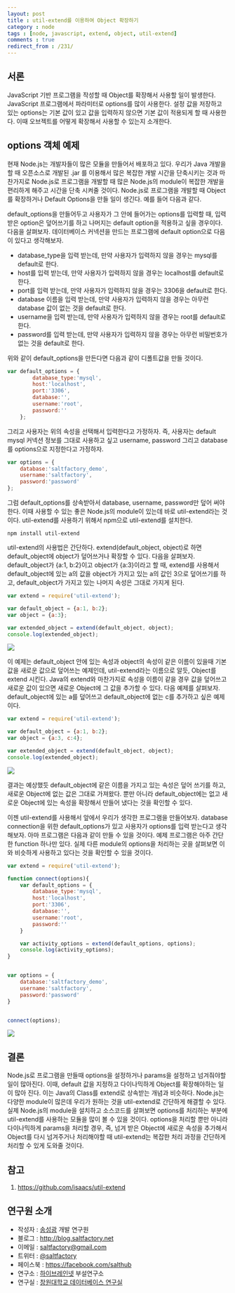 ```yaml
---
layout: post
title : util-extend를 이용하여 Object 확장하기
category : node
tags : [node, javascript, extend, object, util-extend]
comments : true
redirect_from : /231/
---
```


## 서론

JavaScript 기반 프로그램을 작성할 때 Object를 확장해서 사용할 일이 발생한다. JavaScript 프로그램에서 파라미터로 options를 많이 사용한다. 설정 값을 저장하고 있는 options는 기본 값이 있고 값을 입력하지 않으면 기본 값이 적용되게 할 때 사용한다. 이때 오브젝트를 어떻게 확장해서 사용할 수 있는지 소개한다.

<!--more-->

## options 객체 예제

현재 Node.js는 개발자들이 많은 모듈을 만들어서 배포하고 있다. 우리가 Java 개발을 할 때 오픈소스로 개발된 .jar 를 이용해서 많은 복잡한 개발 시간을 단축시키는 것과 마찬가지로 Node.js로 프로그램을 개발할 때 많은 Node.js의 module이 복잡한 개발을 편리하게 해주고 시간을 단축 시켜줄 것이다. Node.js로 프로그램을 개발할 때 Object를 확장하거나 Default Options을 만들 일이 생긴다. 예를 들어 다음과 같다.

default_options을 만들어두고 사용자가 그 안에 들어가는 options를 입력할 때, 입력 받은 option은 덮어쓰기를 하고 나머지는 default option을 적용하고 싶을 경우이다. 다음을 살펴보자. 데이터베이스 커넥션을 만드는 프로그램에 default option으로 다음이 있다고 생각해보자.

* database_type을 입력 받는데, 만약 사용자가 입력하지 않을 경우는 mysql를 default로 한다.
* host를 입력 받는데, 만약 사용자가 입력하지 않을 경우는 localhost를 default로 한다.
* port를 입력 받는데, 만약 사용자가 입력하지 않을 경우는 3306을 default로 한다.
* database 이름을 입력 받는데, 만약 사용자가 입력하지 않을 경우는 아무런 database 값이 없는 것을 default로 한다.
* username을 입력 받는데, 만약 사용자가 입력하지 않을 경우는 root를 default로 한다.
* password를 입력 받는데, 만약 사용자가 입력하지 않을 경우는 아무런 비밀번호가 없는 것을 default로 한다.

위와  같이 default_options을 만든다면 다음과 같이 디폴트값을 만들 것이다.

```javascript
var default_options = {
		database_type:'mysql',
		host:'localhost',
		port:'3306',
		database:'',
		username:'root',
		password:''
	};
```

그리고 사용자는 위의 속성을 선택해서 입력한다고 가정하자. 즉, 사용자는 default mysql 커넥션 정보를 그대로 사용하고 싶고 username, password 그리고 database를 options으로 지정한다고 가정하자.

```javascript
var options = {
	database:'saltfactory_demo',
	username:'saltfactory',
	password:'password'
};
```  
그럼 default_options를 상속받아서 database, username, password만 덮어 써야한다. 이때 사용할 수 있는 좋은 Node.js의 module이 있는데 바로 util-extend라는 것이다. util-extend를 사용하기 위해서 npm으로 util-extend를 설치한다.

```
npm install util-extend
```

util-extend의 사용법은 간단하다. extend(default_object, object)로 하면 default_object에 object가 덮어쓰거나 확장할 수 있다.
다음을 살펴보자. default_object가 {a:1, b:2}이고 object가 {a:3}이라고 할 때, extend를 사용해서 default_object에 있는 a의 값을 object가 가지고 있는 a의 값인 3으로 덮어쓰기를 하고, default_object가 가지고 있는 나머지 속성은 그대로 가지게 된다.

```javascript
var extend = require('util-extend');

var default_object = {a:1, b:2};
var object = {a:3};

var extended_object = extend(default_object, object);
console.log(extended_object);
```

![](http://cfile6.uf.tistory.com/image/232FEF38530E955D4157F7)

이 예제는 default_object 안에 있는 속성과 object의 속성이 같은 이름이 있을때 기본 값을 새로운 값으로 덮어쓰는 예제인데, util-extend라는 이름으로 알듯, Object를 extend 시킨다. Java의 extend와 마찬가지로 속성을 이름이 같을 경우 값을 덮어쓰고 새로운 값이 있으면 새로운 Object에 그 값을 추가할 수 있다. 다음 예제를 살펴보자. default_object에 있는 a를 덮어쓰고 default_object에 없는 c를 추가하고 싶은 예제이다.

```javascript
var extend = require('util-extend');

var default_object = {a:1, b:2};
var object = {a:3, c:4};

var extended_object = extend(default_object, object);
console.log(extended_object);
```

![](http://cfile10.uf.tistory.com/image/2719794F530E96590AD8A5)

결과는 예상했듯 default_object에 같은 이름을 가지고 있는 속성은 덮어 쓰기를 하고, 새로운 Object에 없는 값은 그대로 가져왔다. 뿐만 아니라 default_object에는 없고 새로운 Object에 있는 속성을 확장해서 만들어 냈다는 것을 확인할 수 있다.

이젠 util-extend를 사용해서 앞에서 우리가 생각한 프로그램을 만들어보자. database connection을 위한 default_options가 있고 사용자가 options를 입력 받는다고 생각해보자. 아마 프로그램은 다음과 같이 만들 수 있을 것이다. 예제 프로그램은 아주 간단한 function 하나만 있다. 실제 다른 module의 options을 처리하는 곳을 살펴보면 이와 비슷하게 사용하고 있다는 것을 확인할 수 있을 것이다.

```javascript
var extend = require('util-extend');

function connect(options){
	var default_options = {
		database_type:'mysql',
		host:'localhost',
		port:'3306',
		database:'',
		username:'root',
		password:''
	}

	var activity_options = extend(default_options, options);
	console.log(activity_options);
}


var options = {
	database:'saltfactory_demo',
	username:'saltfactory',
	password:'password'
}


connect(options);
```

![](http://cfile22.uf.tistory.com/image/253FEE36530E97AC21EDE1)


## 결론

Node.js로 프로그램을 만들때 options을 설정하거나 params을 설정하고 넘겨줘야할 일이 많아진다. 이때, default 값을 지정하고 다이나믹하게 Object를 확장해야하는 일이 많아 진다. 이는 Java의 Class를 extend로 상속받는 개념과 비슷하다. Node.js는 다양한 module이 많은데 우리가 원하는 것을 util-extend로 간단하게 해결할 수 있다. 실제 Node.js의 module을 설치하고 소스코드를 살펴보면 options를 처리하는 부분에 util-extend를 사용하는 모듈을 많이 볼 수 있을 것이다. options을 처리할 뿐만 아니라 다이나믹하게 params을 처리할 경우, 즉, 넘겨 받은 Object에 새로운 속성을 추가해서 Object를 다시 넘겨주거나 처리해야할 때 util-extend는 복잡한 처리 과정을 간단하게 처리할 수 있게 도와줄 것이다.

## 참고

1. https://github.com/isaacs/util-extend

## 연구원 소개

* 작성자 : [송성광](http://about.me/saltfactory) 개발 연구원
* 블로그 : http://blog.saltfactory.net
* 이메일 : [saltfactory@gmail.com](mailto:saltfactory@gmail.com)
* 트위터 : [@saltfactory](https://twitter.com/saltfactory)
* 페이스북 : https://facebook.com/salthub
* 연구소 : [하이브레인넷](http://www.hibrain.net) 부설연구소
* 연구실 : [창원대학교 데이터베이스 연구실](http://dblab.changwon.ac.kr)
